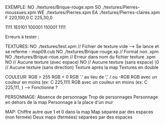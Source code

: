 EXEMPLE:
NO ./textures/Brique-rouge.xpm
SO ./textures/Pierres-moussues.xpm
WE ./textures/Pierres.xpm
EA ./textures/Pierres-claires.xpm
F 220,100,0
C 225,30,0

 1111 
1E0101
100001
110001
 1111

Erreurs à tester :

TEXTURES:
NO ./textures/test.xpm							// Fichier de texture vide
	--> Se lance et se referme - map09.cub
NO ./textures/Brique-rouge.xp					// Format non .xpm
NO ./textures/Brique-roue.xpm					// Erreur dans nom du fichier texture .xpm
NO 												// Aucune texture (avec espace)
NO												// Aucune texture (sans espace)
\0												// Aucune texture (sans direction)
Texture après la map
Textures en double


COULEUR:
RGB > 255
RGB < 0
RGB '.' au lieu de ',' / ou -RGB
RGB avec un couleur en moins (ex: C 225,111)
RGB avec un couleur en moins (ex: C 225,111, )
	--> Fonctionne ?


PERSONNAGE:
Absence de personnage
Trop de personnages
Personnage en dehors de la map
Personnage à la place d'un mur


MAP:
Chiffre autre que 1 et 0 dans la map
Map séparée par des espaces (non fermée)
Deux maps (fermées) séparées par des espaces
